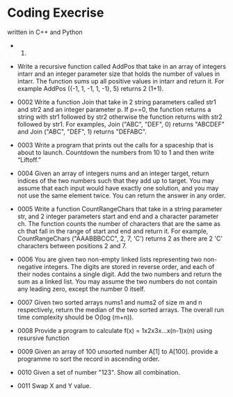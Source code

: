 # Coding Execrise
written in C++ and Python

- 0001. 
- Write a recursive function called AddPos that take in an array of integers intarr and an integer parameter size that holds the number of values in intarr. The function sums up all positive values in intarr and return it. For example AddPos ({-1, 1, -1, 1, -1}, 5) returns 2 (1+1).

- 0002
Write a function Join that take in 2 string parameters called str1 and str2 and an integer parameter p. If p==0, the function returns a string with str1 followed by str2 otherwise the function returns with str2 followed by str1. For examples, 
Join ("ABC", "DEF", 0) returns "ABCDEF" and Join ("ABC", "DEF", 1) returns "DEFABC".

- 0003 
Write a program that prints out the calls for a spaceship that is about to launch. Countdown the numbers from 10 to 1 and then write “Liftoff.”

- 0004
Given an array of integers nums and an integer target, return indices of the two numbers such that they add up to target. You may assume that each input would have exactly one solution, and you may not use the same element twice. You can return the answer in any order.

- 0005 
Write a function CountRangeChars that take in a string parameter str, and 2
integer parameters start and end and a character parameter ch. The function counts the number of characters that are the same as ch that fall in the range of start and end and return it. For example, CountRangeChars ("AAABBBCCC", 2, 7, 'C') returns 2 as there are 2 'C' characters between positions 2 and 7.

- 0006
You are given two non-empty linked lists representing two non-negative integers. The digits are stored in reverse order, and each of their nodes contains a single digit. Add the two numbers and return the sum as a linked list.  You may assume the two numbers do not contain any leading zero, except the number 0 itself.

- 0007
 Given two sorted arrays nums1 and nums2 of size m and n respectively, return the median of the two sorted arrays. 
 The overall run time complexity should be O(log (m+n)).

- 0008
Provide a program to calculate f(x) = 1x2x3x...x(n-1)x(n) using resursive function

- 0009
Given an array of 100 unsorted number A[1] to A[100]. provide a programme ro sort the record in ascending order.

- 0010 
Given a set of number "123". Show all combination.

- 0011
Swap X and Y value.
